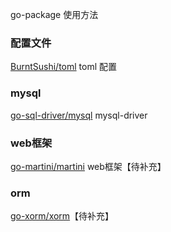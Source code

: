 go-package 使用方法

### 配置文件
[BurntSushi/toml](https://github.com/siyaEng/go-package-demo/blob/master/BurntSushi/toml/README.md) toml 配置

### mysql
[go-sql-driver/mysql](https://github.com/siyaEng/go-package-demo/blob/master/go-sql-driver/mysql/README.md) mysql-driver

### web框架
[go-martini/martini](https://github.com/siyaEng/go-package-demo/blob/master/go-martini/martini/README.md) web框架【待补充】

### orm
[go-xorm/xorm](https://github.com/siyaEng/go-package-demo/blob/master/go-xorm/xorm/README.md)【待补充】
